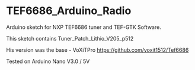# TEF6686_Arduino_Radio
Arduino sketch for NXP TEF6686 tuner and TEF-GTK Software.

This sketch contains Tuner_Patch_Lithio_V205_p512

His version was the base - VoXiTPro https://github.com/voxit1512/Tef6686


Tested on Arduino Nano V3.0 / 5V
